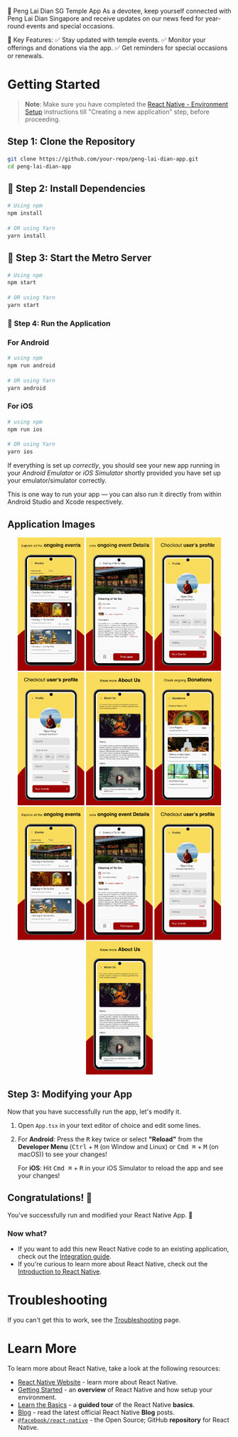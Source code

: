 📱 Peng Lai Dian SG Temple App
As a devotee, keep yourself connected with Peng Lai Dian Singapore and receive updates on our news feed for year-round events and special occasions.

🌟 Key Features:
✅ Stay updated with temple events.
✅ Monitor your offerings and donations via the app.
✅ Get reminders for special occasions or renewals.

# Getting Started

>**Note**: Make sure you have completed the [React Native - Environment Setup](https://reactnative.dev/docs/environment-setup) instructions till "Creating a new application" step, before proceeding.


## Step 1: Clone the Repository

```bash
git clone https://github.com/your-repo/peng-lai-dian-app.git
cd peng-lai-dian-app
```

## 📌 Step 2: Install Dependencies

```bash
# Using npm
npm install

# OR using Yarn
yarn install
```

## 📌 Step 3: Start the Metro Server

```bash
# Using npm
npm start

# OR using Yarn
yarn start
```

### 📌 Step 4: Run the Application
### For Android

```bash
# using npm
npm run android

# OR using Yarn
yarn android
```

### For iOS

```bash
# using npm
npm run ios

# OR using Yarn
yarn ios
```

If everything is set up _correctly_, you should see your new app running in your _Android Emulator_ or _iOS Simulator_ shortly provided you have set up your emulator/simulator correctly.

This is one way to run your app — you can also run it directly from within Android Studio and Xcode respectively.

## Application Images

<p align="center">
  <img src="src/assets/images/1.webp" alt="Image 1" width="150"/>
  <img src="src/assets/images/2.webp" alt="Image 2" width="150"/>
  <img src="src/assets/images/3.webp" alt="Image 3" width="150"/>
  <img src="src/assets/images/4.webp" alt="Image 4" width="150"/>
  <img src="src/assets/images/5.webp" alt="Image 5" width="150"/>
  <img src="src/assets/images/6.webp" alt="Image 6" width="150"/>
  <img src="src/assets/images/7.webp" alt="Image 7" width="150"/>
  <img src="src/assets/images/8.webp" alt="Image 8" width="150"/>
  <img src="src/assets/images/9.webp" alt="Image 9" width="150"/>
  <img src="src/assets/images/10.webp" alt="Image 10" width="150"/>
</p>



## Step 3: Modifying your App

Now that you have successfully run the app, let's modify it.

1. Open `App.tsx` in your text editor of choice and edit some lines.
2. For **Android**: Press the <kbd>R</kbd> key twice or select **"Reload"** from the **Developer Menu** (<kbd>Ctrl</kbd> + <kbd>M</kbd> (on Window and Linux) or <kbd>Cmd ⌘</kbd> + <kbd>M</kbd> (on macOS)) to see your changes!

   For **iOS**: Hit <kbd>Cmd ⌘</kbd> + <kbd>R</kbd> in your iOS Simulator to reload the app and see your changes!

## Congratulations! :tada:

You've successfully run and modified your React Native App. :partying_face:

### Now what?

- If you want to add this new React Native code to an existing application, check out the [Integration guide](https://reactnative.dev/docs/integration-with-existing-apps).
- If you're curious to learn more about React Native, check out the [Introduction to React Native](https://reactnative.dev/docs/getting-started).

# Troubleshooting

If you can't get this to work, see the [Troubleshooting](https://reactnative.dev/docs/troubleshooting) page.

# Learn More

To learn more about React Native, take a look at the following resources:

- [React Native Website](https://reactnative.dev) - learn more about React Native.
- [Getting Started](https://reactnative.dev/docs/environment-setup) - an **overview** of React Native and how setup your environment.
- [Learn the Basics](https://reactnative.dev/docs/getting-started) - a **guided tour** of the React Native **basics**.
- [Blog](https://reactnative.dev/blog) - read the latest official React Native **Blog** posts.
- [`@facebook/react-native`](https://github.com/facebook/react-native) - the Open Source; GitHub **repository** for React Native.
